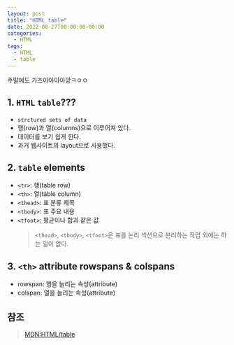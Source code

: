 ```yaml
---
layout: post
title: "HTML table"
date: 2022-08-27T00:00:00-00:00
categories:
  - HTML
tags:
  - HTML
  - table
---
```


주말에도 가즈아아아아앙ㅋㅇㅇ

## 1. `HTML` `table`???

- `strctured sets of data`
- 행(row)과 열(columns)으로 이루어져 있다.
- 데이터를 보기 쉽게 한다.
- 과거 웹사이트의 layout으로 사용했다.

## 2. `table` elements

- `<tr>`: 행(table row)
- `<th>`: 열(table column)
- `<thead>`: 표 분류 제목
- `<tbody>`: 표 주요 내용
- `<tfoot>`: 평균이나 합과 같은 값
  > `<thead>`, `<tbody>`, `<tfoot>`은 표를 논리 섹션으로 분리하는 작업 외에는 하는 일이 없다.

## 3. `<th>` attribute rowspans & colspans

- rowspan: 행을 늘리는 속성(attribute)
- colspan: 열을 늘리는 속성(attribute)

## 참조

> [MDN:HTML/table](https://developer.mozilla.org/ko/docs/Web/HTML/Element/table)

